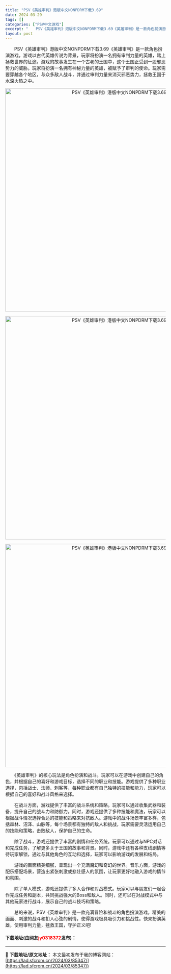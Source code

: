 ```yaml
---
title: "PSV《英雄审判》港版中文NONPDRM下载3.69"
date: 2024-03-29
tags: []
categories: ["PSV中文游戏"]
excerpt: "　　PSV《英雄审判》港版中文NONPDRM下载3.69《英雄审判》是一款角色扮演游戏，游戏以古代英雄传说为背景，玩家将扮演一名拥有审判力量的英雄，踏上拯救世界的征途。游戏的故事发生在一个古老的王国中，这个王国正受到一股邪恶势力的威胁。玩家将扮演一名拥有神秘力量的英雄，被赋予了审判的使命。玩家需要穿&hellip;"
layout: post
---
```


 <p>　　PSV《英雄审判》港版中文NONPDRM下载3.69《英雄审判》是一款角色扮演游戏，游戏以古代英雄传说为背景，玩家将扮演一名拥有审判力量的英雄，踏上拯救世界的征途。游戏的故事发生在一个古老的王国中，这个王国正受到一股邪恶势力的威胁。玩家将扮演一名拥有神秘力量的英雄，被赋予了审判的使命。玩家需要穿越各个地区，与众多敌人战斗，并通过审判力量来消灭邪恶势力，拯救王国于水深火热之中。</p> <p align="center"><img align="" border="0" src="https://lad.sfcrom.cn/wp-content/uploads/2024/03/20240329_66067420ca217.webp" width="700" alt="PSV《英雄审判》港版中文NONPDRM下载3.69" /></p> <p align="center"><img align="" border="0" src="https://lad.sfcrom.cn/wp-content/uploads/2024/03/20240329_660674213dcc5.webp" width="700" alt="PSV《英雄审判》港版中文NONPDRM下载3.69" /></p> <p align="center"><img align="" border="0" src="https://lad.sfcrom.cn/wp-content/uploads/2024/03/20240329_6606742188a4a.webp" width="700" alt="PSV《英雄审判》港版中文NONPDRM下载3.69" /></p> <p>　　《英雄审判》的核心玩法是角色扮演和战斗。玩家可以在游戏中创建自己的角色，并根据自己的喜好和游戏目标，选择不同的职业和技能。游戏提供了多种职业选择，包括战士、法师、刺客等，每种职业都有自己独特的技能和能力，玩家可以根据自己的喜好和战斗风格来选择。</p> <p>　　在战斗方面，游戏提供了丰富的战斗系统和策略。玩家可以通过收集武器和装备，提升自己的战斗力和防御力。同时，游戏还提供了多种技能和魔法，玩家可以根据战斗情况选择合适的技能和策略来对抗敌人。游戏中的战斗场景丰富多样，包括森林、沼泽、山脉等，每个场景都有独特的敌人和挑战，玩家需要灵活运用自己的技能和策略，击败敌人，保护自己的生命。</p> <p>　　除了战斗，游戏还提供了丰富的剧情和任务系统。玩家可以通过与NPC对话和完成任务，了解更多关于王国的故事和背景。同时，游戏中还有各种支线剧情等待玩家解锁，通过与其他角色的互动和选择，玩家可以影响游戏的发展和结局。</p> <p>　　游戏的画面精美细腻，呈现出一个充满魔幻和奇幻的世界。音乐方面，游戏的配乐搭配场景，营造出紧张刺激或悲壮感人的氛围，让玩家更好地融入游戏的情节和氛围。</p> <p>　　除了单人模式，游戏还提供了多人合作和对战模式。玩家可以与朋友们一起合作完成任务和副本，共同挑战强大的Boss和敌人。同时，还可以在对战模式中与其他玩家进行战斗，展示自己的战斗技巧和策略。</p> <p>　　总的来说，PSV《英雄审判》是一款充满冒险和战斗的角色扮演游戏。精美的画面、刺激的战斗和扣人心弦的剧情，使得游戏极具吸引力和挑战性。快来扮演英雄，使用审判力量，拯救王国，守护正义吧!</p> <p><h4>下载地址(由网友<font color="red">jy0318372</font>发布)：</h4></p> 

---
📖 **下载地址/原文地址：** 本文最初发布于我的博客网站：[https://lad.sfcrom.cn/2024/03/85347/](https://lad.sfcrom.cn/2024/03/85347/)
